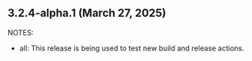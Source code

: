 ## 3.2.4-alpha.1 (March 27, 2025)

NOTES:

* all: This release is being used to test new build and release actions.

